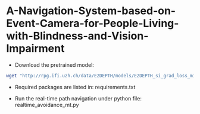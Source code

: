 # A-Navigation-System-based-on-Event-Camera-for-People-Living-with-Blindness-and-Vision-Impairment

- Download the pretrained model:

```bash
wget "http://rpg.ifi.uzh.ch/data/E2DEPTH/models/E2DEPTH_si_grad_loss_mixed.pth.tar" -O pretrained/E2DEPTH_si_grad_loss_mixed.pth.tar
```

- Required packages are listed in: requirements.txt

- Run the real-time path navigation under python file: realtime_avoidance_mt.py

